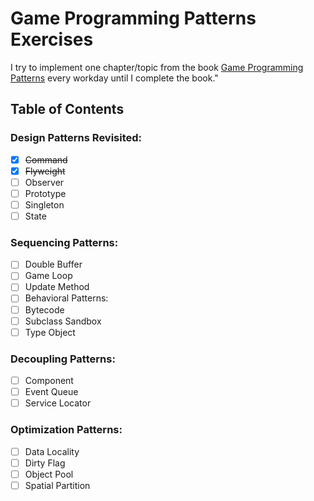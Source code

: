 # Game Programming Patterns Exercises
I try to implement one chapter/topic from the book [Game Programming Patterns](https://gameprogrammingpatterns.com "Game Programming Patterns") every workday until I complete the book."

## Table of Contents

### Design Patterns Revisited:

- [x] ~~Command~~
- [x] ~~Flyweight~~
- [ ]  Observer
- [ ] Prototype
- [ ] Singleton
- [ ] State

### Sequencing Patterns:

- [ ] Double Buffer
- [ ] Game Loop
- [ ] Update Method
- [ ] Behavioral Patterns:
- [ ] Bytecode
- [ ] Subclass Sandbox
- [ ] Type Object

### Decoupling Patterns:

- [ ] Component
- [ ] Event Queue
- [ ] Service Locator

### Optimization Patterns:

- [ ] Data Locality
- [ ] Dirty Flag
- [ ] Object Pool
- [ ] Spatial Partition
